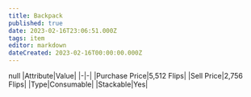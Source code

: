 ```yaml
---
title: Backpack
published: true
date: 2023-02-16T23:06:51.000Z
tags: item
editor: markdown
dateCreated: 2023-02-16T00:00:00.000Z
---
```


null
|Attribute|Value|
|-|-|
|Purchase Price|5,512 Flips|
|Sell Price|2,756 Flips|
|Type|Consumable|
|Stackable|Yes|

